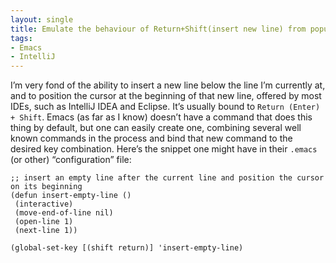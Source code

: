 ```yaml
---
layout: single
title: Emulate the behaviour of Return+Shift(insert new line) from popular IDEs(IDEA, Eclipse) in Emacs
tags:
- Emacs
- IntelliJ
---
```


I’m very fond of the ability to insert a new line below the line I’m
currently at, and to position the cursor at the beginning of that new
line, offered by most IDEs, such as IntelliJ IDEA and Eclipse. It’s
usually bound to `Return (Enter) + Shift`. Emacs (as far as I know) doesn’t
have a command that does this thing by default, but one can easily
create one, combining several well known commands in the process and
bind that new command to the desired key combination. Here’s the
snippet one might have in their `.emacs` (or other) “configuration” file:

``` elisp
;; insert an empty line after the current line and position the cursor on its beginning
(defun insert-empty-line ()
 (interactive)
 (move-end-of-line nil)
 (open-line 1)
 (next-line 1))

(global-set-key [(shift return)] 'insert-empty-line)
```
